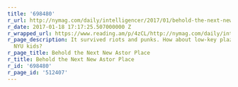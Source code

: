 ```yaml
---
title: '698480'
r_url: http://nymag.com/daily/intelligencer/2017/01/behold-the-next-new-astor-place.html
r_date: 2017-01-18 17:17:25.507000000 Z
r_wrapped_url: https://www.reading.am/p/4zCL/http://nymag.com/daily/intelligencer/2017/01/behold-the-next-new-astor-place.html
r_page_description: It survived riots and punks. How about low-key plazas and cute
  NYU kids?
r_page_title: Behold the Next New Astor Place
r_title: Behold the Next New Astor Place
r_id: '698480'
r_page_id: '512407'
---
```


